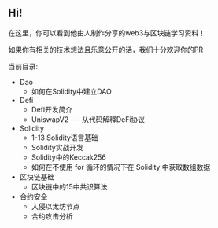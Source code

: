 ## Hi!

在这里，你可以看到他由人制作分享的web3与区块链学习资料！

如果你有相关的技术想法且乐意公开的话，我们十分欢迎你的PR



当前目录:

- Dao
  - 如何在Solidity中建立DAO
- Defi
  - Defi开发简介
  - UniswapV2 --- 从代码解释DeFi协议
- Solidity
  - 1-13 Solidity语言基础
  - Solidity实战开发
  - Solidity中的Keccak256
  - 如何在不使用 for 循环的情况下在 Solidity 中获取数组数据
- 区块链基础
  - 区块链中的15中共识算法
- 合约安全
  - 入侵以太坊节点
  - 合约攻击分析
